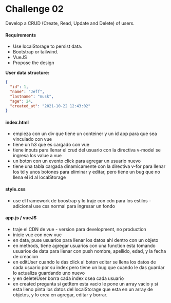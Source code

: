 # Challenge 02

Develop a CRUD (Create, Read, Update and Delete) of users.

#### Requirements

- Use localStorage to persist data.
- Bootstrap or tailwind.
- VueJS
- Propose the design

**User data structure:**

```json
{
  "id": 1,
  "name": "Jeff",
  "lastname": "musk",
  "age": 24,
  "created_at": "2021-10-22 12:43:02"
}
```

#### index.html

- empieza con un div que tiene un conteiner y un id app para que sea vinculado con vue
- tiene un h3 que es cargado con vue
- tiene inputs para llenar el crud del usuario con la directiva v-model se ingresa los value a vue
- un boton con un evento click para agregar un usuario nuevo
- tiene una tabla cargada dinamicamente con la directiva v-for para llenar los td y unos botones para eliminar y editar, pero tiene un bug que no llena el id al localStorage

#### style.css

- use el framework de boostrap y lo traje con cdn para los estilos
  -adicional use css normal para ingresar un fondo

#### app.js / vueJS

- traje el CDN de vue - version para development, no production
- inicie vue con new vue
- en data, puse usuarios para llenar los datos ahi dentro con un objeto
- en methods, tiene agregar usuarios con una function esta tomando usuarios de data para llenar con push nombre, apellido, edad, y la fecha de creacion
- en editUser cuando le das click al boton editar se llena los datos de cada usuario por su index pero tiene un bug que cuando le das guardar lo actualiza guardando uno nuevo
- y en deleteUser borra cada index osea cada usuario
- en created pregunta si getItem esta vacio le pone un array vacio y si esta lleno pinta los datos del localStorage que esta en un array de objetos, y lo crea en agregar, editar y borrar.
